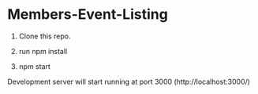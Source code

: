 # Members-Event-Listing

1. Clone this repo.

2. run npm install

3. npm start

Development server will start running at port 3000 (http://localhost:3000/)